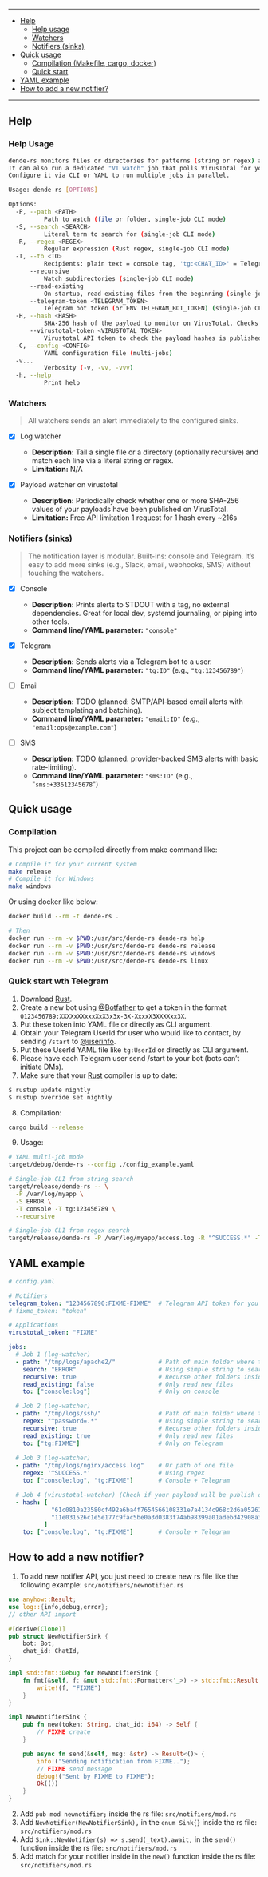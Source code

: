 <hr />

- [Help](#help)
  - [Help usage](#help-usage)
  - [Watchers](#watchers)
  - [Notifiers (sinks)](#notifiers-sinks)
- [Quick usage](#quick-usage)
  - [Compilation (Makefile, cargo, docker)](#compilation)
  - [Quick start](#quick-start)
- [YAML example](#yaml-example)
- [How to add a new notifier?](#how-to-add-a-new-notifier)

<hr />

## Help

### Help Usage

```bash
dende-rs monitors files or directories for patterns (string or regex) and sends instant Telegram notifications on matches.
It can also run a dedicated "VT watch" job that polls VirusTotal for your payload’s hash and alerts you the moment it’s published.
Configure it via CLI or YAML to run multiple jobs in parallel.

Usage: dende-rs [OPTIONS]

Options:
  -P, --path <PATH>
          Path to watch (file or folder, single-job CLI mode)
  -S, --search <SEARCH>
          Literal term to search for (single-job CLI mode)
  -R, --regex <REGEX>
          Regular expression (Rust regex, single-job CLI mode)
  -T, --to <TO>
          Recipients: plain text = console tag, 'tg:<CHAT_ID>' = Telegram (single-job CLI mode)
      --recursive
          Watch subdirectories (single-job CLI mode)
      --read-existing
          On startup, read existing files from the beginning (single-job CLI mode)
      --telegram-token <TELEGRAM_TOKEN>
          Telegram bot token (or ENV TELEGRAM_BOT_TOKEN) (single-job CLI mode) [env: TELEGRAM_BOT_TOKEN=]
  -H, --hash <HASH>
          SHA-256 hash of the payload to monitor on VirusTotal. Checks whether the binary has been published. (single-job CLI mode)
      --virustotal-token <VIRUSTOTAL_TOKEN>
          Virustotal API token to check the payload hashes is published or not (or ENV VIRUSTOTAL_TOKEN) (single-job CLI mode) [env: VIRUSTOTAL_TOKEN=]
  -C, --config <CONFIG>
          YAML configuration file (multi-jobs)
  -v...
          Verbosity (-v, -vv, -vvv)
  -h, --help
          Print help
```

### Watchers

> All watchers sends an alert immediately to the configured sinks.

- [x] Log watcher
  - **Description:** Tail a single file or a directory (optionally recursive) and match each line via a literal string or regex.
  - **Limitation:** N/A

- [x] Payload watcher on virustotal
  - **Description:** Periodically check whether one or more SHA-256 values of your payloads have been published on VirusTotal.
  - **Limitation:** Free API limitation 1 request for 1 hash every ~216s

### Notifiers (sinks)

> The notification layer is modular. Built-ins: console and Telegram. It’s easy to add more sinks (e.g., Slack, email, webhooks, SMS) without touching the watchers.

- [x] Console
  - **Description:** Prints alerts to STDOUT with a tag, no external dependencies. Great for local dev, systemd journaling, or piping into other tools.
  - **Command line/YAML parameter:** `"console"`

- [x] Telegram
  - **Description:** Sends alerts via a Telegram bot to a user.
  - **Command line/YAML parameter:** `"tg:ID"` (e.g., `"tg:123456789"`)

- [ ] Email
  - **Description:** TODO (planned: SMTP/API-based email alerts with subject templating and batching).
  - **Command line/YAML parameter:** `"email:ID"` (e.g., `"email:ops@example.com"`)

- [ ] SMS
  - **Description:** TODO (planned: provider-backed SMS alerts with basic rate-limiting).
  - **Command line/YAML parameter:** `"sms:ID"` (e.g., "`sms:+33612345678`")

## Quick usage

### Compilation

This project can be compiled directly from make command like:

```bash
# Compile it for your current system
make release
# Compile it for Windows
make windows
```

Or using docker like below:

```bash
docker build --rm -t dende-rs .

# Then
docker run --rm -v $PWD:/usr/src/dende-rs dende-rs help
docker run --rm -v $PWD:/usr/src/dende-rs dende-rs release
docker run --rm -v $PWD:/usr/src/dende-rs dende-rs windows
docker run --rm -v $PWD:/usr/src/dende-rs dende-rs linux
```

### Quick start wth Telegram

1. Download [Rust](https://www.rust-lang.org/tools/install).
2. Create a new bot using [@Botfather](https://core.telegram.org/bots/tutorial#obtain-your-bot-token) to get a token in the format `0123456789:XXXXxXXxxxXxX3x3x-3X-XxxxX3XXXXxx3X`.
3. Put these token into YAML file or directly as CLI argument.
4. Obtain your Telegram UserId for user who would like to contact, by sending `/start` to [@userinfo](https://telegram.me/userinfobot).
5. Put these UserId YAML file like `tg:UserId` or directly as CLI argument.
6. Please have each Telegram user send /start to your bot (bots can’t initiate DMs).
7. Make sure that your [Rust](https://www.rust-lang.org/tools/install) compiler is up to date:

```bash
$ rustup update nightly
$ rustup override set nightly
```

8. Compilation:

```bash
cargo build --release
```

9. Usage:

```bash
# YAML multi-job mode
target/debug/dende-rs --config ./config_example.yaml

# Single-job CLI from string search
target/release/dende-rs -- \
  -P /var/log/myapp \
  -S ERROR \
  -T console -T tg:123456789 \
  --recursive

# Single-job CLI from regex search
target/release/dende-rs -P /var/log/myapp/access.log -R "^SUCCESS.*" -T tg:123456789
```

## YAML example

```yaml
# config.yaml

# Notifiers
telegram_token: "1234567890:FIXME-FIXME"  # Telegram API token for you bot
# fixme_token: "token"

# Applications
virustotal_token: "FIXME"

jobs:
  # Job 1 (log-watcher)
  - path: "/tmp/logs/apache2/"            # Path of main folder where to search
    search: "ERROR"                       # Using simple string to search
    recursive: true                       # Recurse other folders inside the main folder
    read_existing: false                  # Only read new files
    to: ["console:log"]                   # Only on console 

  # Job 2 (log-watcher)
  - path: "/tmp/logs/ssh/"                # Path of main folder where to search
    regex: "^password=.*"                 # Using simple string to search
    recursive: true                       # Recurse other folders inside the main folder
    read_existing: true                   # Only read new files
    to: ["tg:FIXME"]                      # Only on Telegram
  
  # Job 3 (log-watcher)
  - path: "/tmp/logs/nginx/access.log"    # Or path of one file
    regex: '^SUCCESS.*'                   # Using regex
    to: ["console:log", "tg:FIXME"]       # Console + Telegram 

  # Job 4 (virustotal-watcher) (Check if your payload will be publish on virustotal and notify you)
  - hash: [ 
            "61c0810a23580cf492a6ba4f7654566108331e7a4134c968c2d6a05261b2d8a1", # SHA-256 of your payload
            "11e031526c1e5e177c9fac5be0a3d0383f74ab98399a01adebd42908a3a2fe20", # SHA-256 of your payload
          ]
    to: ["console:log", "tg:FIXME"]       # Console + Telegram 
```

## How to add a new notifier?

1. To add new notifier API, you just need to create new rs file like the following example: `src/notifiers/newnotifier.rs`

```rust
use anyhow::Result;
use log::{info,debug,error};
// other API import

#[derive(Clone)]
pub struct NewNotifierSink {
    bot: Bot,
    chat_id: ChatId,
}

impl std::fmt::Debug for NewNotifierSink {
    fn fmt(&self, f: &mut std::fmt::Formatter<'_>) -> std::fmt::Result {
        write!(f, "FIXME")
    }
}

impl NewNotifierSink {
    pub fn new(token: String, chat_id: i64) -> Self {
        // FIXME create 
    }

    pub async fn send(&self, msg: &str) -> Result<()> {
        info!("Sending notification from FIXME..");
        // FIXME send message
        debug!("Sent by FIXME to FIXME");
        Ok(())
    }
}
```

2. Add `pub mod newnotifier;` inside the rs file: `src/notifiers/mod.rs`
3. Add `NewNotifier(NewNotifierSink),` in the `enum Sink{}` inside the rs file: `src/notifiers/mod.rs`
4. Add `Sink::NewNotifier(s) => s.send(_text).await,` in the `send()` function inside the rs file: `src/notifiers/mod.rs`
5. Add match for your notifier inside in the `new()` function inside the rs file: `src/notifiers/mod.rs`